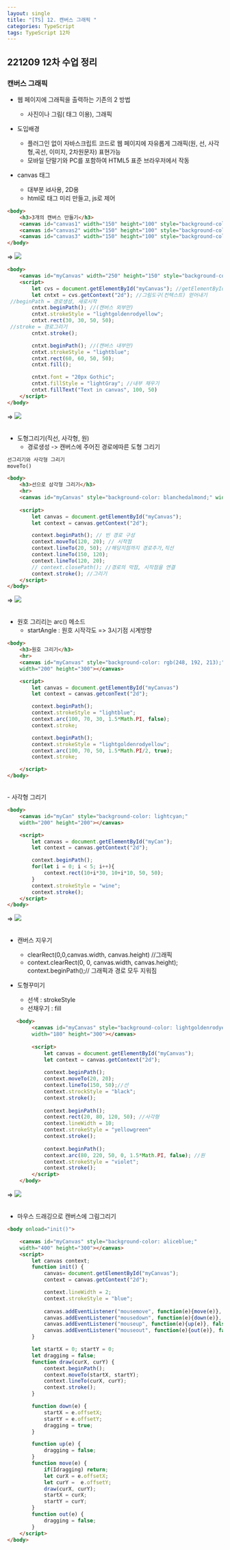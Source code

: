 ```yaml
---
layout: single
title: "[TS] 12. 캔버스 그래픽 "
categories: TypeScript
tags: TypeScript 12차 
---
```


## 221209 12차 수업 정리
### 캔버스 그래픽

- 웹 페이지에 그래픽을 출력하는 기존의 2 방법​
    - 사진이나 그림(<img> 태그 이용), 그래픽

- 도입배경
    - 플러그인 없이 자바스크립트 코드로 웹 페이지에 자유롭게 그래픽(원, 선, 사각형,곡선, 이미지, 2차원문자) 표현가능
    - 모바일 단말기와 PC를 포함하여 HTML5 표준 브라우저에서 작동

- canvas 태그
    - 대부분 id사용, 2D용
    - html로 태그 미리 만들고, js로 제어

```html
<body>
    <h3>3개의 캔버스 만들기</h3>
    <canvas id="canvas1" width="150" height="100" style="background-color: lightblue;"></canvas>
    <canvas id="canvas2" width="150" height="100" style="background-color:lightgoldenrodyellow"></canvas> <!-- width, height 공간할당 -->
    <canvas id="canvas3" width="150" height="100" style="background-color:lightgray"></canvas>
</body>

```
=> <img src="https://user-images.githubusercontent.com/112832677/206921121-aefc11fa-32a1-4171-9d9e-f18b85b44154.png">

```html
<body>
    <canvas id="myCanvas" width="250" height="150" style="background-color: lightcoral;"></canvas>
    <script>
        let cvs = document.getElementById("myCanvas"); //getElementById(객체찾기)
        let cntxt = cvs.getContext("2d"); //그림도구(컨텍스트) 얻어내기
 //beginPath = 경로생성, 새로시작
        cntxt.beginPath(); //(캔버스 외부만)
        cntxt.strokeStyle = "lightgoldenrodyellow";
        cntxt.rect(30, 30, 50, 50);
 //stroke = 경로그리기
        cntxt.stroke();

        cntxt.beginPath(); //(캔버스 내부만)
        cntxt.strokeStyle = "lightblue";
        cntxt.rect(60, 60, 50, 50);
        cntxt.fill();

        cntxt.font = "20px Gothic";
        cntxt.fillStyle = "lightGray"; //내부 채우기
        cntxt.fillText("Text in canvas", 100, 50)
    </script>
</body>
```
=> <img src="https://user-images.githubusercontent.com/112832677/206921138-6aa67fe5-da2b-4842-9937-a4be343a3c76.png">
<br><br>
- 도형그리기(직선, 사각형, 원)
    - 경로생성 -> 캔버스에 주어진 경로에따른 도형 그리기
    
```html
선그리기와 사각형 그리기
moveTo()

<body>
    <h3>선으로 삼각형 그리기</h3>    
    <hr>
    <canvas id="myCanvas" style="background-color: blanchedalmond;" width="200" height="150"></canvas>
    
    <script>
        let canvas = document.getElementById("myCanvas");
        let context = canvas.getContext("2d");

        context.beginPath(); // 빈 경로 구성
        context.moveTo(120, 20); // 시작점
        context.lineTo(20, 50); //해당지점까지 경로추가,직선
        context.lineTo(150, 120);
        context.lineTo(120, 20);
        // context.closePath(); //경로의 막점, 시작점을 연결
        context.stroke(); //그리기
    </script>
</body>
```

=> <img src = "https://user-images.githubusercontent.com/112832677/206921142-774dc84b-feda-41c2-a513-84de4c889c37.png">
<br><br>
- 원호 그리리는 arc() 메소드
    - startAngle : 원호 시작각도 => 3시기점 시계방향

```html
<body>
    <h3>원호 그리기</h3>
    <hr>
    <canvas id="myCanvas" style="background-color: rgb(248, 192, 213);" 
    width="200" height="300"></canvas>

    <script>
        let canvas = document.getElementById("myCanvas")
        let context = canvas.getconText("2d");

        context.beginPath();
        context.strokeStyle = "lightblue";
        context.arc(100, 70, 30, 1.5*Math.PI, false);
        context.stroke;

        context.beginPath();
        context.strokeStyle = "lightgoldenrodyellow";
        context.arc(100, 70, 50, 1.5*Math.PI/2, true);
        context.stroke;

    </script>
</body>
```
<br>
- 사각형 그리기

```html
<body>
    <canvas id="myCan" style="background-color: lightcyan;"
    width="200" height="200"></canvas>

    <script>
        let canvas = document.getElementById("myCan");
        let context = canvas.getContext("2d");

        context.beginPath();
        for(let i = 0; i < 5; i++){
            context.rect(10+i*30, 10+i*10, 50, 50);
        }
        context.strokeStyle = "wine";
        context.stroke();
    </script>
</body>
```
=> <img src="https://user-images.githubusercontent.com/112832677/206921291-17c968e7-0203-4d94-9269-9c17cee4bc33.png">
<br><br>
- 캔버스 지우기
    - clearRect(0,0,canvas.width, canvas.height) //그래픽 
    - context.clearRect(0, 0, canvas.width, canvas.height);​
    context.beginPath();​// 그래픽과 경로 모두 지워짐

- 도형꾸미기
    - 선색 : strokeStyle
    - 선채우기 : fill

```html
   <body>
        <canvas id="myCanvas" style="background-color: lightgoldenrodyellow;"
        width="180" height="300"></canvas>
    
        <script>
            let canvas = document.getElementById("myCanvas");
            let context = canvas.getContext("2d");
    
            context.beginPath();
            context.moveTo(20, 20);
            context.lineTo(150, 50);//선
            context.strockStyle = "black";
            context.stroke();
    
            context.beginPath();
            context.rect(20, 80, 120, 50); //사각형
            context.lineWidth = 10; 
            context.strokeStyle = "yellowgreen"
            context.stroke();
    
            context.beginPath();
            context.arc(80, 220, 50, 0, 1.5*Math.PI, false); //원
            context.strokeStyle = "violet";
            context.stroke();
        </script>
    </body>
```
=> <img src="https://user-images.githubusercontent.com/112832677/206921310-5034d535-e988-449f-bd8a-b6d77a42973c.png">
<br><br>
- 마우스 드래깅으로 캔버스에 그림그리기

```html
<body onload="init()">

    <canvas id="myCanvas" style="background-color: aliceblue;"
    width="400" height="300"></canvas>
    <script>
        let canvas context;
        function init() {
            canvas= document.getElementById("myCanvas");
            context = canvas.getContext("2d");

            context.lineWidth = 2;
            context.strokeStyle = "blue";
            
            canvas.addEventListener("mousemove", function(e){move(e)}, false);
            canvas.addEventListener("mousedown", function(e){down(e)}, false);
            canvas.addEventListener("mouseup", function(e){up(e)}, false);
            canvas.addEventListener("mouseout", function(e){out(e)}, false);
        }

        let startX = 0; startY = 0;
        let dragging = false;
        function draw(curX, curY) {
            context.beginPath();
            context.moveTo(startX, startY);
            context.lineTo(curX, curY);
            context.stroke();
        }

        function down(e) {
            startX = e.offsetX;
            startY = e.offsetY;
            dragging = true;
        }

        function up(e) {
            dragging = false;
        }
        function move(e) {
            if(Idragging) return;
            let curX = e.offsetX;
            let curY =  e.offsetY;
            draw(curX, curY);
            startX = curX; 
            startY = curY; 
        }
        function out(e) {
            dragging = false;
        }
    </script>
</body>
```
